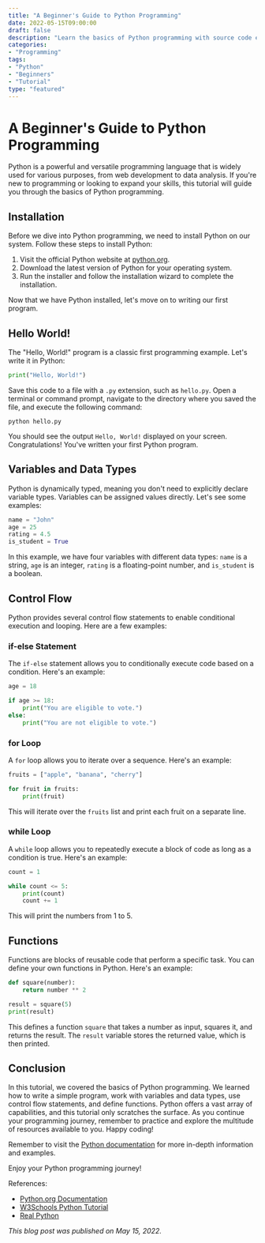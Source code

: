 ```yaml
---
title: "A Beginner's Guide to Python Programming"
date: 2022-05-15T09:00:00
draft: false
description: "Learn the basics of Python programming with source code examples."
categories:
- "Programming"
tags:
- "Python"
- "Beginners"
- "Tutorial"
type: "featured"
---
```


# A Beginner's Guide to Python Programming

Python is a powerful and versatile programming language that is widely used for various purposes, from web development to data analysis. If you're new to programming or looking to expand your skills, this tutorial will guide you through the basics of Python programming.

## Installation

Before we dive into Python programming, we need to install Python on our system. Follow these steps to install Python:

1. Visit the official Python website at [python.org](https://www.python.org).
2. Download the latest version of Python for your operating system.
3. Run the installer and follow the installation wizard to complete the installation.

Now that we have Python installed, let's move on to writing our first program.

## Hello World!

The "Hello, World!" program is a classic first programming example. Let's write it in Python:

```python
print("Hello, World!")
```

Save this code to a file with a `.py` extension, such as `hello.py`. Open a terminal or command prompt, navigate to the directory where you saved the file, and execute the following command:

```
python hello.py
```

You should see the output `Hello, World!` displayed on your screen. Congratulations! You've written your first Python program.

## Variables and Data Types

Python is dynamically typed, meaning you don't need to explicitly declare variable types. Variables can be assigned values directly. Let's see some examples:

```python
name = "John"
age = 25
rating = 4.5
is_student = True
```

In this example, we have four variables with different data types: `name` is a string, `age` is an integer, `rating` is a floating-point number, and `is_student` is a boolean.

## Control Flow

Python provides several control flow statements to enable conditional execution and looping. Here are a few examples:

### if-else Statement

The `if-else` statement allows you to conditionally execute code based on a condition. Here's an example:

```python
age = 18

if age >= 18:
    print("You are eligible to vote.")
else:
    print("You are not eligible to vote.")
```

### for Loop

A `for` loop allows you to iterate over a sequence. Here's an example:

```python
fruits = ["apple", "banana", "cherry"]

for fruit in fruits:
    print(fruit)
```

This will iterate over the `fruits` list and print each fruit on a separate line.

### while Loop

A `while` loop allows you to repeatedly execute a block of code as long as a condition is true. Here's an example:

```python
count = 1

while count <= 5:
    print(count)
    count += 1
```

This will print the numbers from 1 to 5.

## Functions

Functions are blocks of reusable code that perform a specific task. You can define your own functions in Python. Here's an example:

```python
def square(number):
    return number ** 2

result = square(5)
print(result)
```

This defines a function `square` that takes a number as input, squares it, and returns the result. The `result` variable stores the returned value, which is then printed.

## Conclusion

In this tutorial, we covered the basics of Python programming. We learned how to write a simple program, work with variables and data types, use control flow statements, and define functions. Python offers a vast array of capabilities, and this tutorial only scratches the surface. As you continue your programming journey, remember to practice and explore the multitude of resources available to you. Happy coding!

Remember to visit the [Python documentation](https://docs.python.org) for more in-depth information and examples.

Enjoy your Python programming journey!

References:

- [Python.org Documentation](https://docs.python.org)
- [W3Schools Python Tutorial](https://www.w3schools.com/python)
- [Real Python](https://realpython.com/)

*This blog post was published on May 15, 2022.*


